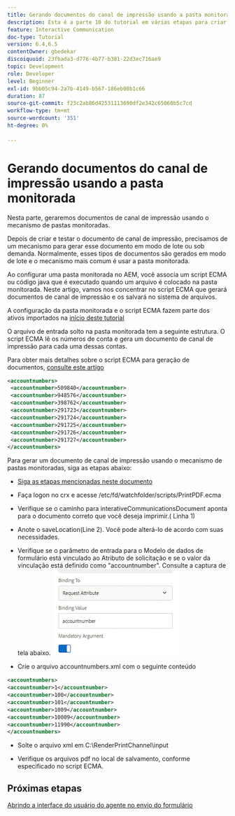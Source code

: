 ```yaml
---
title: Gerando documentos do canal de impressão usando a pasta monitorada
description: Esta é a parte 10 do tutorial em várias etapas para criar seu primeiro documento de comunicações interativas para o canal de impressão. Nesta parte, geraremos documentos de canal de impressão usando o mecanismo de pastas monitoradas.
feature: Interactive Communication
doc-type: Tutorial
version: 6.4,6.5
contentOwner: gbedekar
discoiquuid: 23fbada3-d776-4b77-b381-22d3ec716ae9
topic: Development
role: Developer
level: Beginner
exl-id: 9bb05c94-2a7b-4149-b567-186eb08b1c66
duration: 87
source-git-commit: f23c2ab86d42531113690df2e342c65060b5c7cd
workflow-type: tm+mt
source-wordcount: '351'
ht-degree: 0%

---
```


# Gerando documentos do canal de impressão usando a pasta monitorada

Nesta parte, geraremos documentos de canal de impressão usando o mecanismo de pastas monitoradas.

Depois de criar e testar o documento de canal de impressão, precisamos de um mecanismo para gerar esse documento em modo de lote ou sob demanda. Normalmente, esses tipos de documentos são gerados em modo de lote e o mecanismo mais comum é usar a pasta monitorada.

Ao configurar uma pasta monitorada no AEM, você associa um script ECMA ou código java que é executado quando um arquivo é colocado na pasta monitorada. Neste artigo, vamos nos concentrar no script ECMA que gerará documentos de canal de impressão e os salvará no sistema de arquivos.

A configuração da pasta monitorada e o script ECMA fazem parte dos ativos importados na [início deste tutorial](introduction.md)

O arquivo de entrada solto na pasta monitorada tem a seguinte estrutura. O script ECMA lê os números de conta e gera um documento de canal de impressão para cada uma dessas contas.

Para obter mais detalhes sobre o script ECMA para geração de documentos, [consulte este artigo](/help/forms/interactive-communications/generating-interactive-communications-print-document-using-api-tutorial-use.md)

```xml
<accountnumbers>
 <accountnumber>509840</accountnumber>
 <accountnumber>948576</accountnumber>
 <accountnumber>398762</accountnumber>
 <accountnumber>291723</accountnumber>
 <accountnumber>291724</accountnumber>
 <accountnumber>291725</accountnumber>
 <accountnumber>291726</accountnumber>
 <accountnumber>291727</accountnumber>
</accountnumbers>
```

Para gerar um documento de canal de impressão usando o mecanismo de pastas monitoradas, siga as etapas abaixo:

* [Siga as etapas mencionadas neste documento](/help/forms/adaptive-forms/service-user-tutorial-develop.md)

* Faça logon no crx e acesse /etc/fd/watchfolder/scripts/PrintPDF.ecma

* Verifique se o caminho para interativeCommunicationsDocument aponta para o documento correto que você deseja imprimir.( Linha 1)
* Anote o saveLocation(Line 2). Você pode alterá-lo de acordo com suas necessidades.
* Verifique se o parâmetro de entrada para o Modelo de dados de formulário está vinculado ao Atributo de solicitação e se o valor da vinculação está definido como &quot;accountnumber&quot;. Consulte a captura de tela abaixo.
  ![solicitação](assets/requestattributeprintchannel.gif)

* Crie o arquivo accountnumbers.xml com o seguinte conteúdo

```xml
<accountnumbers>
<accountnumber>1</accountnumber>
<accountnumber>100</accountnumber>
<accountnumber>101</accountnumber>
<accountnumber>1009</accountnumber>
<accountnumber>10009</accountnumber>
<accountnumber>11990</accountnumber>
</accountnumbers>
```

* Solte o arquivo xml em C:\RenderPrintChannel\input

* Verifique os arquivos pdf no local de salvamento, conforme especificado no script ECMA.

## Próximas etapas

[Abrindo a interface do usuário do agente no envio do formulário](./opening-agent-ui-on-form-submission.md)